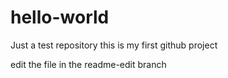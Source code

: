 # hello-world
Just a test repository
this is my first github project



edit the file in the readme-edit branch

